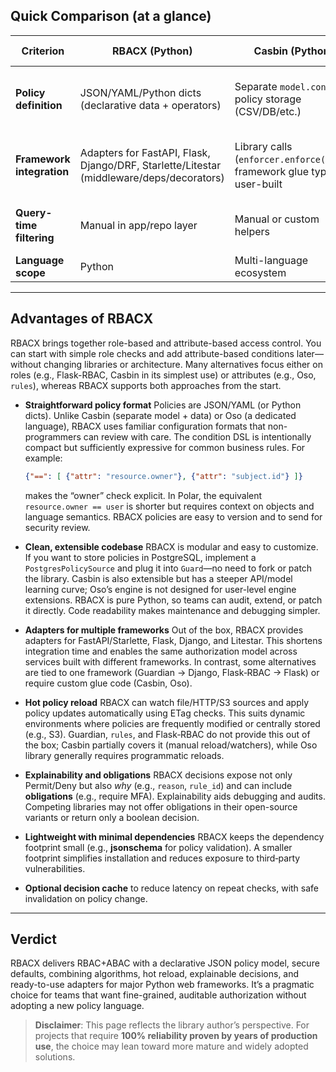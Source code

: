 ## Quick Comparison (at a glance)

| Criterion | **RBACX (Python)** | **Casbin (Python)** | **Oso (Polar + Python SDK)** | **Django Guardian** | **django-rules** | **Flask-RBAC** |
|---|---|---|---|---|---|---|
| **Policy definition** | JSON/YAML/Python dicts (declarative data + operators) | Separate `model.conf` + policy storage (CSV/DB/etc.) | Separate `.polar` files; declarative DSL | No DSL; permissions stored in DB; backend checks | No DSL; rules/predicates registered in Python | In-code decorators/config registering role rules |
| **Framework integration** | Adapters for FastAPI, Flask, Django/DRF, Starlette/Litestar (middleware/deps/decorators) | Library calls (`enforcer.enforce(...)`); framework glue typically user-built | Enforce via `authorize()` in app code; ORM filtering helpers | Django-only; integrates with `user.has_perm` and Django Admin | Django-only backend; integrates with `has_perm` & DRF helpers | Flask-only; extension + decorators |
| **Query-time filtering** | Manual in app/repo layer | Manual or custom helpers | Helpers like `authorized_query` / `authorized_resources` for ORMs | ORM patterns (filter by permissions) | Manual (apply predicates or integrate with queryset logic) | N/A (endpoint/role checks) |
| **Language scope** | Python | Multi-language ecosystem | Libraries for multiple languages | Python/Django | Python/Django | Python/Flask |

---

## Advantages of RBACX

  RBACX brings together role-based and attribute-based access control. You can start with simple role checks and add attribute-based conditions later—without changing libraries or architecture. Many alternatives focus either on roles (e.g., Flask-RBAC, Casbin in its simplest use) or attributes (e.g., Oso, `rules`), whereas RBACX supports both approaches from the start.

- **Straightforward policy format**
  Policies are JSON/YAML (or Python dicts). Unlike Casbin (separate model + data) or Oso (a dedicated language), RBACX uses familiar configuration formats that non-programmers can review with care. The condition DSL is intentionally compact but sufficiently expressive for common business rules. For example:
  ```json
  {"==": [ {"attr": "resource.owner"}, {"attr": "subject.id"} ]}
  ```
  makes the “owner” check explicit. In Polar, the equivalent `resource.owner == user` is shorter but requires context on objects and language semantics. RBACX policies are easy to version and to send for security review.

- **Clean, extensible codebase**
  RBACX is modular and easy to customize. If you want to store policies in PostgreSQL, implement a `PostgresPolicySource` and plug it into `Guard`—no need to fork or patch the library. Casbin is also extensible but has a steeper API/model learning curve; Oso’s engine is not designed for user-level engine extensions. RBACX is pure Python, so teams can audit, extend, or patch it directly. Code readability makes maintenance and debugging simpler.

- **Adapters for multiple frameworks**
  Out of the box, RBACX provides adapters for FastAPI/Starlette, Flask, Django, and Litestar. This shortens integration time and enables the same authorization model across services built with different frameworks. In contrast, some alternatives are tied to one framework (Guardian → Django, Flask‑RBAC → Flask) or require custom glue code (Casbin, Oso).

- **Hot policy reload**
  RBACX can watch file/HTTP/S3 sources and apply policy updates automatically using ETag checks. This suits dynamic environments where policies are frequently modified or centrally stored (e.g., S3). Guardian, `rules`, and Flask‑RBAC do not provide this out of the box; Casbin partially covers it (manual reload/watchers), while Oso library generally requires programmatic reloads.

- **Explainability and obligations**
  RBACX decisions expose not only Permit/Deny but also *why* (e.g., `reason`, `rule_id`) and can include **obligations** (e.g., require MFA). Explainability aids debugging and audits. Competing libraries may not offer obligations in their open-source variants or return only a boolean decision.

- **Lightweight with minimal dependencies**
  RBACX keeps the dependency footprint small (e.g., **jsonschema** for policy validation). A smaller footprint simplifies installation and reduces exposure to third‑party vulnerabilities.

- **Optional decision cache** to reduce latency on repeat checks, with safe invalidation on policy change.

---

## Verdict

RBACX delivers RBAC+ABAC with a declarative JSON policy model, secure defaults, combining algorithms, hot reload, explainable decisions, and ready-to-use adapters for major Python web frameworks. It’s a pragmatic choice for teams that want fine-grained, auditable authorization without adopting a new policy language.

> **Disclaimer**: This page reflects the library author’s perspective. For projects that require **100% reliability proven by years of production use**, the choice may lean toward more mature and widely adopted solutions.

